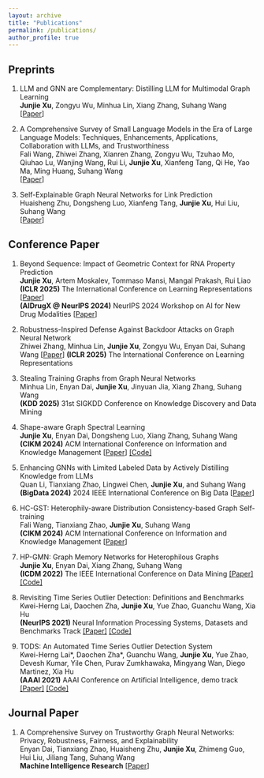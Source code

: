 ```yaml
---
layout: archive
title: "Publications"
permalink: /publications/
author_profile: true
---
```


<!-- {% if author.googlescholar %}
  You can also find my articles on <u><a href="{{author.googlescholar}}">my Google Scholar profile</a>.</u>
{% endif %}

{% include base_path %}

{% for post in site.publications reversed %}
  {% include archive-single.html %}
{% endfor %} -->

## Preprints
1. LLM and GNN are Complementary: Distilling LLM for Multimodal Graph Learning  
   **Junjie Xu**, Zongyu Wu, Minhua Lin, Xiang Zhang, Suhang Wang    
   [[Paper](https://arxiv.org/pdf/2406.01032)]

2. A Comprehensive Survey of Small Language Models in the Era of Large Language Models: Techniques, Enhancements, Applications, Collaboration with LLMs, and Trustworthiness     
   Fali Wang, Zhiwei Zhang, Xianren Zhang, Zongyu Wu, Tzuhao Mo, Qiuhao Lu, Wanjing Wang, Rui Li, **Junjie Xu**, Xianfeng Tang, Qi He, Yao Ma, Ming Huang, Suhang Wang      
   [[Paper](https://arxiv.org/abs/2411.03350)]    

3. Self-Explainable Graph Neural Networks for Link Prediction  
   Huaisheng Zhu, Dongsheng Luo, Xianfeng Tang, **Junjie Xu**, Hui Liu, Suhang Wang    
   [[Paper](https://arxiv.org/pdf/2305.12578)]  




## Conference Paper  
1. Beyond Sequence: Impact of Geometric Context for RNA Property Prediction    
   **Junjie Xu**, Artem Moskalev, Tommaso Mansi, Mangal Prakash, Rui Liao    
   **(ICLR 2025)** The International Conference on Learning Representations  [[Paper](https://openreview.net/forum?id=9htTvHkUhh)]  
   **(AIDrugX @ NeurIPS 2024)** NeurIPS 2024 Workshop on AI for New Drug Modalities [[Paper](http://arxiv.org/abs/2410.11933)]  

2. Robustness-Inspired Defense Against Backdoor Attacks on Graph Neural Network   
   Zhiwei Zhang, Minhua Lin, **Junjie Xu**, Zongyu Wu, Enyan Dai, Suhang Wang  [[Paper](https://openreview.net/forum?id=trKNi4IUiP)]
   **(ICLR 2025)** The International Conference on Learning Representations  

3. Stealing Training Graphs from Graph Neural Networks   
   Minhua Lin, Enyan Dai, **Junjie Xu**, Jinyuan Jia, Xiang Zhang, Suhang Wang   
   **(KDD 2025)** 31st SIGKDD Conference on Knowledge Discovery and Data Mining     

4. Shape-aware Graph Spectral Learning    
   **Junjie Xu**, Enyan Dai, Dongsheng Luo, Xiang Zhang, Suhang Wang    
   **(CIKM 2024)** ACM International Conference on Information and Knowledge Management [[Paper](https://arxiv.org/pdf/2310.10064.pdf)] [[Code]](https://github.com/junjie-xu/NewtonNet)  

5. Enhancing GNNs with Limited Labeled Data by Actively Distilling Knowledge from LLMs   
   Quan Li, Tianxiang Zhao, Lingwei Chen, **Junjie Xu**, and Suhang Wang    
   **(BigData 2024)** 2024 IEEE International Conference on Big Data [[Paper](https://arxiv.org/pdf/2407.13989)]    

6. HC-GST: Heterophily-aware Distribution Consistency-based Graph Self-training      
   Fali Wang, Tianxiang Zhao, **Junjie Xu**, Suhang Wang    
   **(CIKM 2024)** ACM International Conference on Information and Knowledge Management [[Paper](https://arxiv.org/pdf/2407.17787)]      
   
7. HP-GMN: Graph Memory Networks for Heterophilous Graphs  
   **Junjie Xu**, Enyan Dai, Xiang Zhang, Suhang Wang  
   **(ICDM 2022)** The IEEE International Conference on Data Mining [[Paper]](https://arxiv.org/abs/2210.08195) [[Code]](https://github.com/junjie-xu/HP-GMN)  

8. Revisiting Time Series Outlier Detection: Definitions and Benchmarks  
   Kwei-Herng Lai, Daochen Zha, **Junjie Xu**, Yue Zhao, Guanchu Wang, Xia Hu  
   **(NeurIPS 2021)** Neural Information Processing Systems, Datasets and Benchmarks Track [[Paper]](https://openreview.net/pdf?id=r8IvOsnHchr) [[Code]](https://github.com/datamllab/tods)  
   
9. TODS: An Automated Time Series Outlier Detection System  
   Kwei-Herng Lai*, Daochen Zha*, Guanchu Wang, **Junjie Xu**, Yue Zhao, Devesh Kumar, Yile Chen, Purav Zumkhawaka, Mingyang Wan, Diego Martinez, Xia Hu  
   **(AAAI 2021)** AAAI Conference on Artificial Intelligence, demo track [[Paper]](https://arxiv.org/pdf/2009.09822.pdf) [[Code]](https://github.com/datamllab/tods)  



## Journal Paper  

1. A Comprehensive Survey on Trustworthy Graph Neural Networks: Privacy, Robustness, Fairness, and Explainability   
   Enyan Dai, Tianxiang Zhao, Huaisheng Zhu, **Junjie Xu**, Zhimeng Guo, Hui Liu, Jiliang Tang, Suhang Wang   
   **Machine Intelligence Research** [[Paper](https://arxiv.org/pdf/2204.08570.pdf)]  
   
